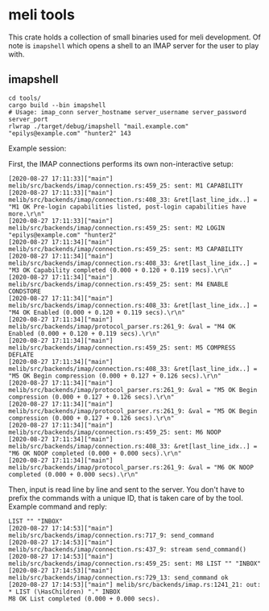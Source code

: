# meli tools

This crate holds a collection of small binaries used for meli development. Of note is `imapshell` which opens a shell to an IMAP server for the user to play with.

## imapshell

```shell
cd tools/
cargo build --bin imapshell
# Usage: imap_conn server_hostname server_username server_password server_port
rlwrap ./target/debug/imapshell "mail.example.com" "epilys@example.com" "hunter2" 143
```

Example session:

First, the IMAP connections performs its own non-interactive setup:

```text
[2020-08-27 17:11:33]["main"] melib/src/backends/imap/connection.rs:459_25: sent: M1 CAPABILITY
[2020-08-27 17:11:33]["main"] melib/src/backends/imap/connection.rs:408_33: &ret[last_line_idx..] = "M1 OK Pre-login capabilities listed, post-login capabilities have more.\r\n"
[2020-08-27 17:11:33]["main"] melib/src/backends/imap/connection.rs:459_25: sent: M2 LOGIN "epilys@example.com" "hunter2"
[2020-08-27 17:11:34]["main"] melib/src/backends/imap/connection.rs:459_25: sent: M3 CAPABILITY
[2020-08-27 17:11:34]["main"] melib/src/backends/imap/connection.rs:408_33: &ret[last_line_idx..] = "M3 OK Capability completed (0.000 + 0.120 + 0.119 secs).\r\n"
[2020-08-27 17:11:34]["main"] melib/src/backends/imap/connection.rs:459_25: sent: M4 ENABLE CONDSTORE
[2020-08-27 17:11:34]["main"] melib/src/backends/imap/connection.rs:408_33: &ret[last_line_idx..] = "M4 OK Enabled (0.000 + 0.120 + 0.119 secs).\r\n"
[2020-08-27 17:11:34]["main"] melib/src/backends/imap/protocol_parser.rs:261_9: &val = "M4 OK Enabled (0.000 + 0.120 + 0.119 secs).\r\n"
[2020-08-27 17:11:34]["main"] melib/src/backends/imap/connection.rs:459_25: sent: M5 COMPRESS DEFLATE
[2020-08-27 17:11:34]["main"] melib/src/backends/imap/connection.rs:408_33: &ret[last_line_idx..] = "M5 OK Begin compression (0.000 + 0.127 + 0.126 secs).\r\n"
[2020-08-27 17:11:34]["main"] melib/src/backends/imap/protocol_parser.rs:261_9: &val = "M5 OK Begin compression (0.000 + 0.127 + 0.126 secs).\r\n"
[2020-08-27 17:11:34]["main"] melib/src/backends/imap/protocol_parser.rs:261_9: &val = "M5 OK Begin compression (0.000 + 0.127 + 0.126 secs).\r\n"
[2020-08-27 17:11:34]["main"] melib/src/backends/imap/connection.rs:459_25: sent: M6 NOOP
[2020-08-27 17:11:34]["main"] melib/src/backends/imap/connection.rs:408_33: &ret[last_line_idx..] = "M6 OK NOOP completed (0.000 + 0.000 secs).\r\n"
[2020-08-27 17:11:34]["main"] melib/src/backends/imap/protocol_parser.rs:261_9: &val = "M6 OK NOOP completed (0.000 + 0.000 secs).\r\n"
```

Then, input is read line by line and sent to the server. You don't have to prefix the commands with a unique ID, that is taken care of by the tool. Example command and reply:

```text
LIST "" "INBOX"
[2020-08-27 17:14:53]["main"] melib/src/backends/imap/connection.rs:717_9: send_command
[2020-08-27 17:14:53]["main"] melib/src/backends/imap/connection.rs:437_9: stream send_command()
[2020-08-27 17:14:53]["main"] melib/src/backends/imap/connection.rs:459_25: sent: M8 LIST "" "INBOX"
[2020-08-27 17:14:53]["main"] melib/src/backends/imap/connection.rs:729_13: send_command ok
[2020-08-27 17:14:53]["main"] melib/src/backends/imap.rs:1241_21: out: * LIST (\HasChildren) "." INBOX
M8 OK List completed (0.000 + 0.000 secs).
```
